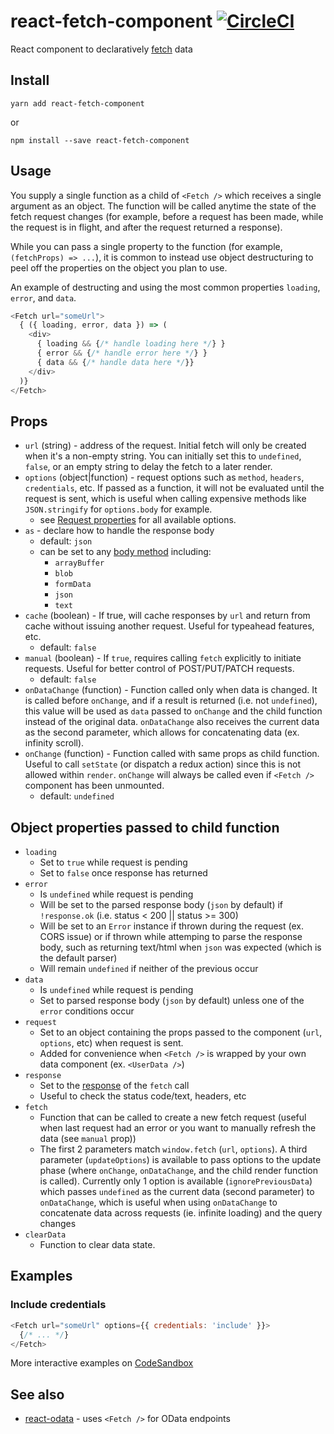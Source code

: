 # react-fetch-component [![CircleCI](https://circleci.com/gh/techniq/react-fetch-component.svg?style=svg)](https://circleci.com/gh/techniq/react-fetch-component)

React component to declaratively [fetch](https://developer.mozilla.org/en-US/docs/Web/API/Fetch_API) data

## Install
```
yarn add react-fetch-component
```
or
```
npm install --save react-fetch-component
```

## Usage
You supply a single function as a child of `<Fetch />` which receives a single argument as an object.  The function will be called anytime the state of the fetch request changes (for example, before a request has been made, while the request is in flight, and after the request returned a response).

While you can pass a single property to the function (for example, `(fetchProps) => ...`), it is common to instead use object destructuring to peel off the properties on the object you plan to use.

An example of destructing and using the most common properties `loading`, `error`, and `data`.

```js
<Fetch url="someUrl">
  { ({ loading, error, data }) => (
    <div>
      { loading && {/* handle loading here */} }
      { error && {/* handle error here */} }
      { data && {/* handle data here */}}
    </div>
  )}
</Fetch>
```

## Props
- `url` (string) - address of the request.  Initial fetch will only be created when it's a non-empty string.  You can initially set this to `undefined`, `false`, or an empty string to delay the fetch to a later render.
- `options` (object|function) - request options such as `method`, `headers`, `credentials`, etc.  If passed as a function, it will not be evaluated until the request is sent, which is useful when calling expensive methods like `JSON.stringify` for `options.body` for example.
  - see [Request properties](https://developer.mozilla.org/en-US/docs/Web/API/Request#Properties) for all available options.
- `as` - declare how to handle the response body
  - default: `json`
  - can be set to any [body method](https://developer.mozilla.org/en-US/docs/Web/API/Body#Methods) including:
    - `arrayBuffer`
    - `blob`
    - `formData`
    - `json`
    - `text`
- `cache` (boolean) - If true, will cache responses by `url` and return from cache without issuing another request.  Useful for typeahead features, etc.
  - default: `false`
- `manual` (boolean) - If `true`, requires calling `fetch` explicitly to initiate requests.  Useful for better control of POST/PUT/PATCH requests.
  - default: `false`
- `onDataChange` (function) - Function called only when data is changed.  It is called before `onChange`, and if a result is returned (i.e. not `undefined`), this value will be used as `data` passed to `onChange` and the child function instead of the original data.  `onDataChange` also receives the current data as the second parameter, which allows for concatenating data (ex. infinity scroll).
- `onChange` (function) - Function called with same props as child function.  Useful to call `setState` (or dispatch a redux action) since this is not allowed within `render`.  `onChange` will always be called even if `<Fetch />` component has been unmounted.
  - default: `undefined`

## Object properties passed to child function
- `loading`
  - Set to `true` while request is pending
  - Set to `false` once response has returned
- `error`
  - Is `undefined` while request is pending
  - Will be set to the parsed response body (`json` by default) if `!response.ok` (i.e. status < 200 || status >= 300)
  - Will be set to an `Error` instance if thrown during the request (ex. CORS issue) or if thrown while attemping to parse the response body, such as returning text/html when `json` was expected (which is the default parser)
  - Will remain `undefined` if neither of the previous occur
- `data`
  - Is `undefined` while request is pending
  - Set to parsed response body (`json` by default) unless one of the `error` conditions occur
- `request`
  - Set to an object containing the props passed to the component (`url`, `options`, etc) when request is sent.
  - Added for convenience when `<Fetch />` is wrapped by your own data component (ex. `<UserData />`)
- `response`
  - Set to the [response](https://developer.mozilla.org/en-US/docs/Web/API/Response) of the `fetch` call
  - Useful to check the status code/text, headers, etc
- `fetch`
  - Function that can be called to create a new fetch request (useful when last request had an error or you want to manually refresh the data (see `manual` prop))
  - The first 2 parameters match `window.fetch` (`url`, `options`).  A third parameter (`updateOptions`) is available to pass options to the update phase (where `onChange`, `onDataChange`, and the child render function is called).  Currently only 1 option is available (`ignorePreviousData`) which passes `undefined` as the current data (second parameter) to `onDataChange`, which is useful when using `onDataChange` to concatenate data across requests (ie. infinite loading) and the query changes
- `clearData`
  - Function to clear data state.

  
## Examples
### Include credentials
```js
<Fetch url="someUrl" options={{ credentials: 'include' }}>
  {/* ... */}
</Fetch>
```

More interactive examples on [CodeSandbox](https://codesandbox.io/s/Z6R7OrOgQ)

## See also
- [react-odata](https://github.com/techniq/react-odata) - uses `<Fetch />` for OData endpoints
